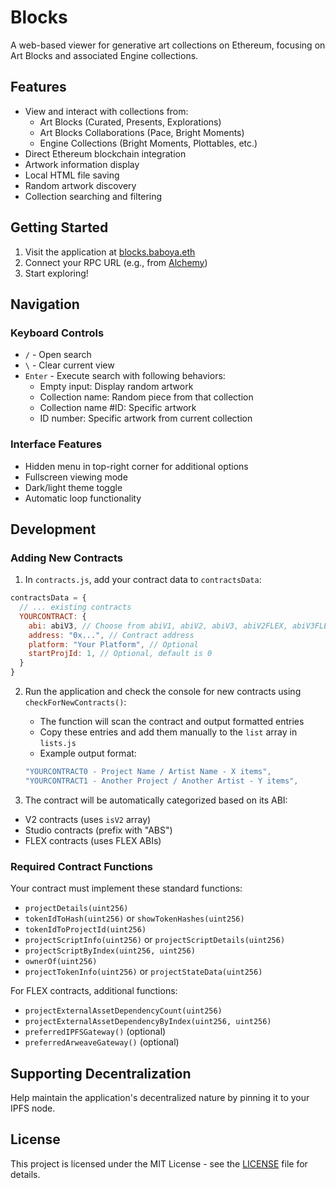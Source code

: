 # Blocks

A web-based viewer for generative art collections on Ethereum, focusing on Art Blocks and associated Engine collections.

## Features

- View and interact with collections from:
  - Art Blocks (Curated, Presents, Explorations)
  - Art Blocks Collaborations (Pace, Bright Moments)
  - Engine Collections (Bright Moments, Plottables, etc.)
- Direct Ethereum blockchain integration
- Artwork information display
- Local HTML file saving
- Random artwork discovery
- Collection searching and filtering

## Getting Started

1. Visit the application at [blocks.baboya.eth](https://blocks.baboya.eth.limo)
2. Connect your RPC URL (e.g., from [Alchemy](https://alchemy.com))
3. Start exploring!

## Navigation

### Keyboard Controls
- `/` - Open search
- `\` - Clear current view
- `Enter` - Execute search with following behaviors:
  - Empty input: Display random artwork
  - Collection name: Random piece from that collection
  - Collection name #ID: Specific artwork
  - ID number: Specific artwork from current collection

### Interface Features
- Hidden menu in top-right corner for additional options
- Fullscreen viewing mode
- Dark/light theme toggle
- Automatic loop functionality

## Development

### Adding New Contracts

1. In `contracts.js`, add your contract data to `contractsData`:
```js
contractsData = {
  // ... existing contracts
  YOURCONTRACT: {
    abi: abiV3, // Choose from abiV1, abiV2, abiV3, abiV2FLEX, abiV3FLEX
    address: "0x...", // Contract address
    platform: "Your Platform", // Optional
    startProjId: 1, // Optional, default is 0
  }
}
```

2. Run the application and check the console for new contracts using `checkForNewContracts()`:
   - The function will scan the contract and output formatted entries
   - Copy these entries and add them manually to the `list` array in `lists.js`
   - Example output format:
   ```js
   "YOURCONTRACT0 - Project Name / Artist Name - X items",
   "YOURCONTRACT1 - Another Project / Another Artist - Y items",
   ```

3. The contract will be automatically categorized based on its ABI:
- V2 contracts (uses `isV2` array)
- Studio contracts (prefix with "ABS")
- FLEX contracts (uses FLEX ABIs)

### Required Contract Functions

Your contract must implement these standard functions:
- `projectDetails(uint256)`
- `tokenIdToHash(uint256)` or `showTokenHashes(uint256)`
- `tokenIdToProjectId(uint256)`
- `projectScriptInfo(uint256)` or `projectScriptDetails(uint256)`
- `projectScriptByIndex(uint256, uint256)`
- `ownerOf(uint256)`
- `projectTokenInfo(uint256)` or `projectStateData(uint256)`

For FLEX contracts, additional functions:
- `projectExternalAssetDependencyCount(uint256)`
- `projectExternalAssetDependencyByIndex(uint256, uint256)`
- `preferredIPFSGateway()` (optional)
- `preferredArweaveGateway()` (optional)

## Supporting Decentralization

Help maintain the application's decentralized nature by pinning it to your IPFS node.

## License

This project is licensed under the MIT License - see the [LICENSE](LICENSE) file for details.
